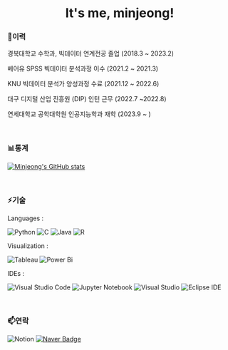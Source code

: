 <!--
**00ddya3/00ddya3** is a ✨ _special_ ✨ repository because its `README.md` (this file) appears on your GitHub profile.

Here are some ideas to get you started:

-  I’m currently working on ...
- 🌱 I’m currently learning ...
- 👯 I’m looking to collaborate on ...
- 🤔 I’m looking for help with ...
- 💬 Ask me about ...
- 📫 How to reach me: ...
- 😄 Pronouns: ...
- ⚡ Fun fact: ...
-->

<h1 align="center">It's me, minjeong!</h1>

<h3><b>🔭이력</b></h3>

경북대학교 수학과, 빅데이터 연계전공 졸업 (2018.3 ~ 2023.2)

베어유 SPSS 빅데이터 분석과정 이수 (2021.2 ~ 2021.3)

KNU 빅데이터 분석가 양성과정 수료 (2021.12 ~ 2022.6)

대구 디지털 산업 진흥원 (DIP) 인턴 근무 (2022.7 ~2022.8)

연세대학교 공학대학원 인공지능학과 재학 (2023.9 ~ )

<br>

<h3><b>📊통계</b></h3>

[![Minjeong's GitHub stats](https://github-readme-stats.vercel.app/api?username=00ddya3&show_icons=true&theme=radical)](https://github.com/00ddya3/00ddya3)
<!--
[![Top Langs](https://github-readme-stats.vercel.app/api/top-langs/?username=00ddya3&theme=radical&layout=compact)](https://github.com/00ddya3/00ddya3)
-->
<br>

<h3><b>⚡기술</b></h3>
Languages :

![Python](https://img.shields.io/badge/Python-3776AB.svg?&style=flat-square&logo=Python&logoColor=white)
![C](https://img.shields.io/badge/c-%2300599C.svg?style=flat-square&logo=c&logoColor=white)
![Java](https://img.shields.io/badge/Java-007396.svg?&style=flat-square&logo=Java&logoColor=white)
![R](https://img.shields.io/badge/R-2266B8?style=flat-square&logo=R&logoColor=white)

Visualization :

![Tableau](https://img.shields.io/badge/Tableau-007396?style=flat-square&logo=R&logoColor=white)
![Power Bi](https://img.shields.io/badge/power_bi-F2C811?style=flat-square&logo=powerbi&logoColor=black)

IDEs : 

![Visual Studio Code](https://img.shields.io/badge/Visual%20Studio%20Code-007ACC.svg?&style=flat-square&logo=Visual%20Studio%20Code&logoColor=white)
![Jupyter Notebook](https://img.shields.io/badge/jupyter-%23FA0F00.svg?style=flat-square&logo=jupyter&logoColor=white)
![Visual Studio](https://img.shields.io/badge/Visual%20Studio-5C2D91.svg?style=flat-square&logo=visual-studio&logoColor=white)
![Eclipse IDE](https://img.shields.io/badge/Eclipse%20IDE-2C2255.svg?&style=flat-square&logo=Eclipse%20IDE&logoColor=white)

<br>

<h3><b>📫연락</b></h3>

![Notion](https://img.shields.io/badge/Notion-%23000000.svg?style=flat-square&logo=notion&logoColor=white&link=https://puffy-backpack-751.notion.site/dc4c04d4d4124ea9aa091e402d9c8247)
[![Naver Badge](https://img.shields.io/badge/Naver-03C75A?style=flat-square&logo=Naver&logoColor=white&link=mailto:chaton59@naver.com)](mailto:chaton59@naver.com)
